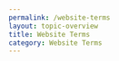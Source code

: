 ```yaml
---
permalink: /website-terms
layout: topic-overview
title: Website Terms
category: Website Terms
---
```

